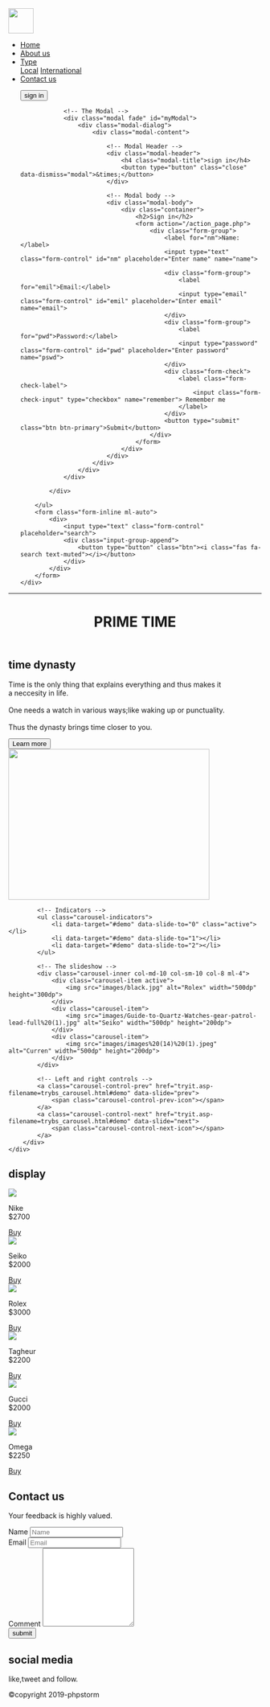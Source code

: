 
<html lang="en">
<head>
    <meta charset="UTF-8">
    <title>Title</title>
    <link rel="stylesheet" href="css/bootstrap.css">
    <link rel="stylesheet" href="custom.css">
    <link rel="stylesheet" href="">
    <style>
        /* Make the image fully responsive */
        .carousel-inner img {
            width: 100%;
            height: 100%;
        }
    </style>
</head>
<body>
<nav class="navbar navbar-expand-sm navbar-light bg-dark fixed-top">
    <a href="#" class="navbar-brand"><i><img src="images/53d9d679-7944-4ebc-8b25-72977d81e918.jpg" alt="" width="50dp" height="50dp"></i></a>
    <div class="collapse navbar-collapse">
        <ul class="navbar-nav">
            <li class="nav-item"><a class="nav-link text-light text-uppercase font-weight-bold px-3" href="#Home">Home</a></li>
            <li class="nav-item"><a class="nav-link text-light text-uppercase font-weight-bold px-3" href="#About us">About us</a></li>
            <li class="nav-item dropdown" data-toggle="dropdown"><a class="nav-link text-light text-uppercase font-weight-bold px-3 dropdown-toggle" href="#Type">Type</a>
                <div class="dropdown-menu">
                    <a class="dropdown-item" href="#Local">Local</a>
                    <a class="dropdown-item" href="#International">International</a>
                </div>
            </li>
            <li class="nav-item"><a class="nav-link text-light text-uppercase font-weight-bold px-3" href="#Contact us">Contact us</a></li>
        </ul>
        <ul>
            <div class="container">
                <!-- Button to Open the Modal -->
                <button type="button" class="btn btn-primary" data-toggle="modal" data-target="#myModal">
                    sign in
                </button>

                <!-- The Modal -->
                <div class="modal fade" id="myModal">
                    <div class="modal-dialog">
                        <div class="modal-content">

                            <!-- Modal Header -->
                            <div class="modal-header">
                                <h4 class="modal-title">sign in</h4>
                                <button type="button" class="close" data-dismiss="modal">&times;</button>
                            </div>

                            <!-- Modal body -->
                            <div class="modal-body">
                                <div class="container">
                                    <h2>Sign in</h2>
                                    <form action="/action_page.php">
                                        <div class="form-group">
                                            <label for="nm">Name:</label>
                                            <input type="text" class="form-control" id="nm" placeholder="Enter name" name="name">

                                            <div class="form-group">
                                                <label for="emil">Email:</label>
                                                <input type="email" class="form-control" id="emil" placeholder="Enter email" name="email">
                                            </div>
                                            <div class="form-group">
                                                <label for="pwd">Password:</label>
                                                <input type="password" class="form-control" id="pwd" placeholder="Enter password" name="pswd">
                                            </div>
                                            <div class="form-check">
                                                <label class="form-check-label">
                                                    <input class="form-check-input" type="checkbox" name="remember"> Remember me
                                                </label>
                                            </div>
                                            <button type="submit" class="btn btn-primary">Submit</button>
                                        </div>
                                    </form>
                                </div>
                            </div>
                        </div>
                    </div>
                </div>

            </div>

        </ul>
        <form class="form-inline ml-auto">
            <div>
                <input type="text" class="form-control" placeholder="search">
                <div class="input-group-append">
                    <button type="button" class="btn"><i class="fas fa-search text-muted"></i></button>
                </div>
            </div>
        </form>
    </div>
</nav>

<hr>
<header class="m-3">
    <h1>PRIME TIME</h1>
</header>
<section>
    <div class="container-fluid m-4 mt-4" id="Home">
        <h1 class="font-weight-bold text-uppercase m-3">time dynasty</h1>
        <div class="row text-center">
            <div  class="col-md-4 col-sm-10 col-5 font-weight-normal text-muted font-italic">
                <p class="font-weight-bolder m-3">Time is the only thing that explains everything and thus makes it <br> a neccesity in life. <br>
                    <br>One needs a watch in various ways;like waking up or punctuality.
                    <br> <br>Thus the dynasty brings time closer to you. </p>
                <button type="button" class="btn-success">Learn more</button>
            </div>
            <div class="col-md-6 col-sm-10 col-5">
                <img src="images/Rolex_Submariner_16610-5D3_2391-Edit.jpg" alt="" width="400dp" height="300dp">
            </div>
        </div>
    </div>
</section>
<section>
    <div class="container-fluid m-5" id="About us">
        <div id="demo" class="carousel slide" data-ride="carousel">

            <!-- Indicators -->
            <ul class="carousel-indicators">
                <li data-target="#demo" data-slide-to="0" class="active"></li>
                <li data-target="#demo" data-slide-to="1"></li>
                <li data-target="#demo" data-slide-to="2"></li>
            </ul>

            <!-- The slideshow -->
            <div class="carousel-inner col-md-10 col-sm-10 col-8 ml-4">
                <div class="carousel-item active">
                    <img src="images/black.jpg" alt="Rolex" width="500dp" height="300dp">
                </div>
                <div class="carousel-item">
                    <img src="images/Guide-to-Quartz-Watches-gear-patrol-lead-full%20(1).jpg" alt="Seiko" width="500dp" height="200dp">
                </div>
                <div class="carousel-item">
                    <img src="images/images%20(14)%20(1).jpeg" alt="Curren" width="500dp" height="200dp">
                </div>
            </div>

            <!-- Left and right controls -->
            <a class="carousel-control-prev" href="tryit.asp-filename=trybs_carousel.html#demo" data-slide="prev">
                <span class="carousel-control-prev-icon"></span>
            </a>
            <a class="carousel-control-next" href="tryit.asp-filename=trybs_carousel.html#demo" data-slide="next">
                <span class="carousel-control-next-icon"></span>
            </a>
        </div>
    </div>
</section>
<section id="Type">
    <div class="container-fluid">
        <h2 class="text-light ml-3 m-2">display</h2>
        <div class="row m-4" id="Local">
            <div class="col-md-4 col-sm-10 col-5">
                <img src="images/images%20(9).jpeg" class="img-thumbnail">
                <p>Nike <br>$2700</p>
                <a href="#" type="button" class="btn btn-outline-dark">Buy</a>
            </div>
            <div class="col-md-4 col-sm-10 col-5">
                <img src="images/images%20(8).jpeg" class="img-thumbnail">
                <p>Seiko <br>$2000</p>
                <a href="#" type="button" class="btn btn-outline-dark">Buy</a>
            </div>
            <div class="col-md-4 col-sm-10 col-5">
                <img src="images/images%20(10).jpeg" class="img-thumbnail">
                <p>Rolex <br>$3000</p>
                <a href="#" type="button" class="btn btn-outline-dark">Buy</a>
            </div>
        </div>
        <div class="row m-4" id="International">
            <div class="col-md-4 col-sm-10 col-5">
                <img src="images/images%20(13).jpeg" class="img-thumbnail">
                <p>Tagheur <br>$2200</p>
                <a href="#" type="button" class="btn btn-outline-dark">Buy</a>
            </div>
            <div class="col-md-4 col-sm-10 col-5">
                <img src="images/images%20(11).jpeg" class="img-thumbnail">
                <p>Gucci <br>$2000</p>
                <a href="#" type="button" class="btn btn-outline-dark">Buy</a>
            </div>
            <div class="col-md-4 col-sm-10 col-5">
                <img src="images/Rolex-Submariner-min-min.jpg" class="img-thumbnail">
                <p>Omega <br>$2250</p>
                <a href="#" type="button" class="btn btn-outline-dark">Buy</a>
            </div>
        </div>
    </div>
</section>
<section>
    <div class="form-group text-center m-2 bg-secondary">
        <h2>Contact us</h2>
        <p class="font-italic">Your feedback is highly valued.</p>
        <div class="container-fluid form-group text-center" id="Contact us">
            <div class="form-group">
                <label for="usr">Name</label>
                <input type="text" id="usr" placeholder="Name">
            </div>
        </div>
        <div class="container-fluid">
            <div class="form-group">
                <label for="Email">Email</label>
                <input type="email" id="Email" placeholder="Email">
            </div>
        </div>
        <div class="container form-group">
            <label for="fb">Comment</label>
            <textarea name="feedback" id="fb" cols="20" rows="10"></textarea>
        </div>
        <button type="submit" class="btn btn-primary">submit</button>
    </div>
</section>
<section>
    <footer class="container-fluid bg-dark text-center">
        <div>
            <h1 class="text-light">social media</h1>
            <p class="text-light font-weight-bolder text-uppercase">like,tweet and follow.</p>
        </div>
        <div class="row py-2 justify-content-center">
            <div class="m-3">
                <a href="#" class="fab fa-facebook fa-2x"></a>
            </div>
            <div class="m-3">
                <a href="#" class="fab fa-twitter fa-2x"></a>
            </div>
            <div class="m-3">
                <a href="#" class="fab fa-instagram fa-2x"></a>
            </div>
        </div>
        <p class="text-light">&copy;copyright 2019-phpstorm</p>
    </footer>
</section>
<script src="js/jquery.js"></script>
<script src="js/bootstrap.js"></script>
</body>
</html>
